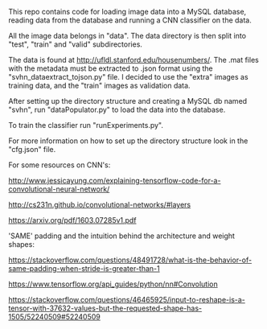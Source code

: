 This repo contains code for loading image data into a MySQL database, reading data from the database and running a CNN classifier on the data. 

All the image data belongs in "data". The data directory is then split into "test", "train" and "valid" subdirectories. 

The data is found at http://ufldl.stanford.edu/housenumbers/. The .mat files with the metadata must be extracted to .json format using the "svhn_dataextract_tojson.py" file. I decided to use the "extra" images as training data, and the "train" images as validation data. 

After setting up the directory structure and creating a MySQL db named "svhn", run "dataPopulator.py" to load the data into the database. 

To train the classifier run "runExperiments.py".

For more information on how to set up the directory structure look in the "cfg.json" file. 


For some resources on CNN's:

http://www.jessicayung.com/explaining-tensorflow-code-for-a-convolutional-neural-network/

http://cs231n.github.io/convolutional-networks/#layers

https://arxiv.org/pdf/1603.07285v1.pdf


'SAME' padding and the intuition behind the architecture and weight shapes:

https://stackoverflow.com/questions/48491728/what-is-the-behavior-of-same-padding-when-stride-is-greater-than-1

https://www.tensorflow.org/api_guides/python/nn#Convolution

https://stackoverflow.com/questions/46465925/input-to-reshape-is-a-tensor-with-37632-values-but-the-requested-shape-has-1505/52240509#52240509